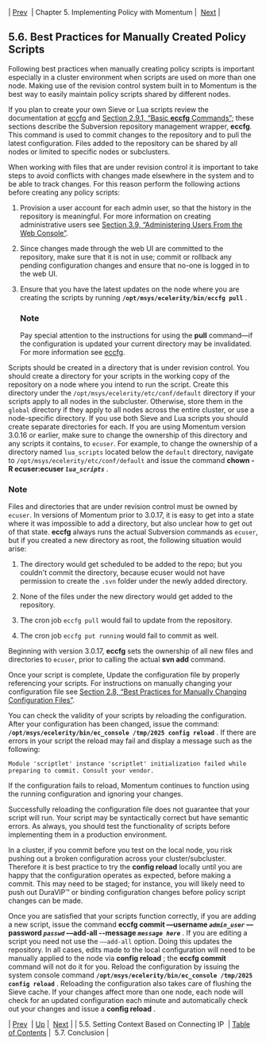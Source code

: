 | [Prev](policy.context-based-on-ip)  | Chapter 5. Implementing Policy with Momentum |  [Next](policy.conclusion) |

## 5.6. Best Practices for Manually Created Policy Scripts

Following best practices when manually creating policy scripts is important especially in a cluster environment when scripts are used on more than one node. Making use of the revision control system built in to Momentum is the best way to easily maintain policy scripts shared by different nodes.

If you plan to create your own Sieve or Lua scripts review the documentation at [eccfg](executable.eccfg "eccfg") and [Section 2.9.1, “Basic **eccfg** Commands”](conf.adding.configuration.files#conf.eccfg.commands "2.9.1. Basic eccfg Commands"); these sections describe the Subversion repository management wrapper, **eccfg**. This command is used to commit changes to the repository and to pull the latest configuration. Files added to the repository can be shared by all nodes or limited to specific nodes or subclusters.

When working with files that are under revision control it is important to take steps to avoid conflicts with changes made elsewhere in the system and to be able to track changes. For this reason perform the following actions before creating any policy scripts:

1.  Provision a user account for each admin user, so that the history in the repository is meaningful. For more information on creating administrative users see [Section 3.9, “Administering Users From the Web Console”](web3.users "3.9. Administering Users From the Web Console").

2.  Since changes made through the web UI are committed to the repository, make sure that it is not in use; commit or rollback any pending configuration changes and ensure that no-one is logged in to the web UI.

3.  Ensure that you have the latest updates on the node where you are creating the scripts by running **`/opt/msys/ecelerity/bin/eccfg pull`**      .

    ### Note

    Pay special attention to the instructions for using the **pull** command—if the configuration is updated your current directory may be invalidated. For more information see [eccfg](executable.eccfg "eccfg").

Scripts should be created in a directory that is under revision control. You should create a directory for your scripts in the working copy of the repository on a node where you intend to run the script. Create this directory under the `/opt/msys/ecelerity/etc/conf/default` directory if your scripts apply to all nodes in the subcluster. Otherwise, store them in the `global` directory if they apply to all nodes across the entire cluster, or use a node-specific directory. If you use both Sieve and Lua scripts you should create separate directories for each. If you are using Momentum version 3.0.16 or earlier, make sure to change the ownership of this directory and any scripts it contains, to `ecuser`. For example, to change the ownership of a directory named `lua_scripts` located below the `default` directory, navigate to `/opt/msys/ecelerity/etc/conf/default` and issue the command **chown -R ecuser:ecuser *`lua_scripts`***                                 .

### Note

Files and directories that are under revision control must be owned by `ecuser`. In versions of Momentum prior to 3.0.17, it is easy to get into a state where it was impossible to add a directory, but also unclear how to get out of that state. **eccfg** always runs the actual Subversion commands as `ecuser`, but if you created a new directory as root, the following situation would arise:

1.  The directory would get scheduled to be added to the repo; but you couldn't commit the directory, because ecuser would not have permission to create the `.svn` folder under the newly added directory.

2.  None of the files under the new directory would get added to the repository.

3.  The cron job `eccfg pull` would fail to update from the repository.

4.  The cron job `eccfg put running` would fail to commit as well.

Beginning with version 3.0.17, **eccfg** sets the ownership of all new files and directories to `ecuser`, prior to calling the actual **svn add**     command.

Once your script is complete, Update the configuration file by properly referencing your scripts. For instructions on manually changing your configuration file see [Section 2.8, “Best Practices for Manually Changing Configuration Files”](conf.manual.changes "2.8. Best Practices for Manually Changing Configuration Files").

You can check the validity of your scripts by reloading the configuration. After your configuration has been changed, issue the command: **`/opt/msys/ecelerity/bin/ec_console /tmp/2025 config reload`**                         . If there are errors in your script the reload may fail and display a message such as the following:

```
Module 'scriptlet' instance 'scriptlet' initialization failed while
preparing to commit. Consult your vendor.
```

If the configuration fails to reload, Momentum continues to function using the running configuration and ignoring your changes.

Successfully reloading the configuration file does not guarantee that your script will run. Your script may be syntactically correct but have semantic errors. As always, you should test the functionality of scripts before implementing them in a production environment.

In a cluster, if you commit before you test on the local node, you risk pushing out a broken configuration across your cluster/subcluster. Therefore it is best practice to try the **config reload**        locally until you are happy that the configuration operates as expected, before making a commit. This may need to be staged; for instance, you will likely need to push out DuraVIP™ or binding configuration changes before policy script changes can be made.

Once you are satisfied that your scripts function correctly, if you are adding a new script, issue the command **eccfg commit ––username *`admin_user`* ––password *`passwd`* ––add-all --message *`message here`***                                                                                             . If you are editing a script you need not use the `––add-all` option. Doing this updates the repository. In all cases, edits made to the local configuration will need to be manually applied to the node via **config reload** ; the **eccfg commit**        command will not do it for you. Reload the configuration by issuing the system console command **`/opt/msys/ecelerity/bin/ec_console /tmp/2025 config reload`**                         . Reloading the configuration also takes care of flushing the Sieve cache. If your changes affect more than one node, each node will check for an updated configuration each minute and automatically check out your changes and issue a **config reload** .

| [Prev](policy.context-based-on-ip)  | [Up](policy) |  [Next](policy.conclusion) |
| 5.5. Setting Context Based on Connecting IP  | [Table of Contents](index) |  5.7. Conclusion |
